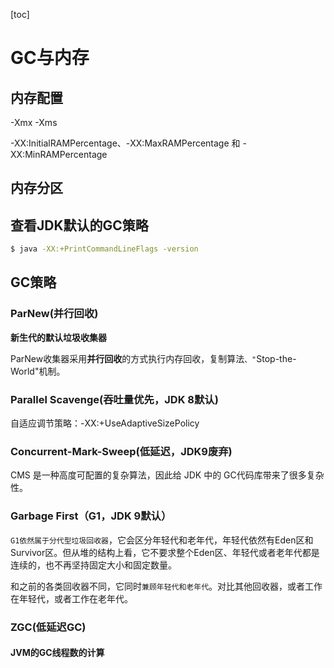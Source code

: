 [toc]

# GC与内存

## 内存配置

-Xmx -Xms

-XX:InitialRAMPercentage、-XX:MaxRAMPercentage 和 -XX:MinRAMPercentage 



## 内存分区



## 查看JDK默认的GC策略

```bash
$ java -XX:+PrintCommandLineFlags -version
```



## GC策略

### ParNew(并行回收)

**新生代的默认垃圾收集器**

ParNew收集器采用**并行回收**的方式执行内存回收，复制算法`、"`Stop-the-World"机制。



### Parallel Scavenge(吞吐量优先，JDK 8默认)

 自适应调节策略：-XX:+UseAdaptiveSizePolicy



### Concurrent-Mark-Sweep(低延迟，JDK9废弃)

 CMS 是一种高度可配置的复杂算法，因此给 JDK 中的 GC代码库带来了很多复杂性。



### Garbage First（G1，JDK 9默认）

`G1依然属于分代型垃圾回收器`，它会区分年轻代和老年代，年轻代依然有Eden区和Survivor区。但从堆的结构上看，它不要求整个Eden区、年轻代或者老年代都是连续的，也不再坚持固定大小和固定数量。

和之前的各类回收器不同，它同时`兼顾年轻代和老年代`。对比其他回收器，或者工作在年轻代，或者工作在老年代。



### ZGC(低延迟GC)



#### JVM的GC线程数的计算



